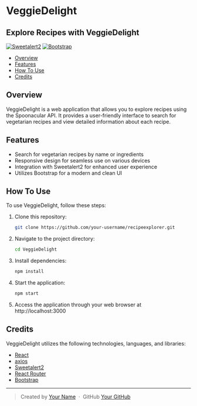 # VeggieDelight

## Explore Recipes with VeggieDelight

[![Sweetalert2](https://img.shields.io/badge/Sweetalert2-v11.0.20-orange)](https://cdn.jsdelivr.net/npm/sweetalert2@11.0.20/dist/sweetalert2.min.js)
[![Bootstrap](https://img.shields.io/badge/Bootstrap-v5.3.2-blue)](https://cdn.jsdelivr.net/npm/bootstrap@5.3.2/dist/js/bootstrap.min.js)

- [Overview](#overview)
- [Features](#features)
- [How To Use](#how-to-use)
- [Credits](#credits)

## Overview

VeggieDelight is a web application that allows you to explore recipes using the Spoonacular API. It provides a user-friendly interface to search for vegetarian recipes and view detailed information about each recipe.

## Features

- Search for vegetarian recipes by name or ingredients
- Responsive design for seamless use on various devices
- Integration with Sweetalert2 for enhanced user experience
- Utilizes Bootstrap for a modern and clean UI

## How To Use

To use VeggieDelight, follow these steps:

1. Clone this repository:

    ```bash
    git clone https://github.com/your-username/recipeexplorer.git
    ```

2. Navigate to the project directory:

    ```bash
    cd VeggieDelight
    ```

3. Install dependencies:

    ```bash
    npm install
    ```

4. Start the application:

    ```bash
    npm start
    ```

5. Access the application through your web browser at http://localhost:3000

## Credits

VeggieDelight utilizes the following technologies, languages, and libraries:

- [React](https://reactjs.org/)
- [axios](https://github.com/axios/axios)
- [Sweetalert2](https://sweetalert2.github.io/)
- [React Router](https://reactrouter.com/)
- [Bootstrap](https://getbootstrap.com/)

---

> Created by [Your Name](https://www.vitalefrancesco.com) &nbsp;&middot;&nbsp;
> GitHub [Your GitHub](https://github.com/francescovitale-dev)

